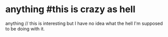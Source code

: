 # anything #this is crazy as hell
anything
// this is interesting but I have no idea what the hell I'm supposed to be doing with it.
